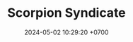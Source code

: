---
layout: teamCard
permalink: /team/:title.html
categories: LA2024JN
maincover: /assets/logos/BDLF.png
puntosLJMAYO24:
date: 2024-05-02 10:29:20 +0700
title: Scorpion Syndicate 
tag: johto042024
color: black
puntosLJ202404: 12
grupo: sur
background: '#F16C38'
cover: /assets/ver.png
team: Scorpion Syndicate 
ID: SSI
status: <i class="fa-solid fa-check"></i>
j1: RONDA 1
p1: GOD G
pp1: SSI
r1: 
bg1: rock
rr1: 
#PARTIDO 2
j2: RONDA 2
p2: GOLD V
pp2: SSI
bg2: rock
r2: 
rr2: 
#PARTIDO 3
j3: RONDA 3
p3: HGSS
pp3: SSI
bg3: rock
r3: 
rr3:
#PARTIDO 4
j4: RONDA 4
p4: RN
pp4: SSI
bg4: rock
r4: 
rr4:
#PARTIDO 5
j5: RONDA 5
p5: SSI
pp5: TSF
bg5: rock
r5: 
rr5:
#PARTIDO 6
j6: RONDA 6
p6: BNT
pp6: SSI
bg6: rock
r6: 
rr6: 
#PARTIDO 7
j7: RONDA 7
p7:  GOD O
pp7: SSI
bg7: rock
r7: 
rr7: 
#PARTIDO 8
j8: RONDA 8
p8:  GOLD S
pp8: SSI    
bg8: rock
rr8: 
r8: 
#PARTIDO 9
j9: RONDA 9
p9: P1
pp9: SSI
bg9: rock
r9: 
rr9: 
#PARTIDO 10
j10: RONDA 10
p10: HGHG
pp10: SSI
bg10: rock
r10: 
rr10:
#PARTIDO 11
j11: RONDA 11
p11: IL
pp11: SSI
bg11: rock
r11: 
rr11:
stream: <i class="fa-brands fa-twitch text-white"></i>
---